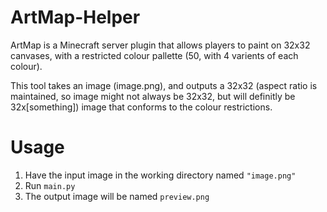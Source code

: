 # ArtMap-Helper

ArtMap is a Minecraft server plugin that allows players to paint on 32x32 canvases, with a restricted colour pallette (50, with 4 varients of each colour).

This tool takes an image (image.png), and outputs a 32x32 (aspect ratio is maintained, so image might not always be 32x32, but will definitly be 32x[something]) image that conforms to the colour restrictions.

# Usage
1. Have the input image in the working directory named `"image.png"`
2. Run `main.py`
3. The output image will be named `preview.png`